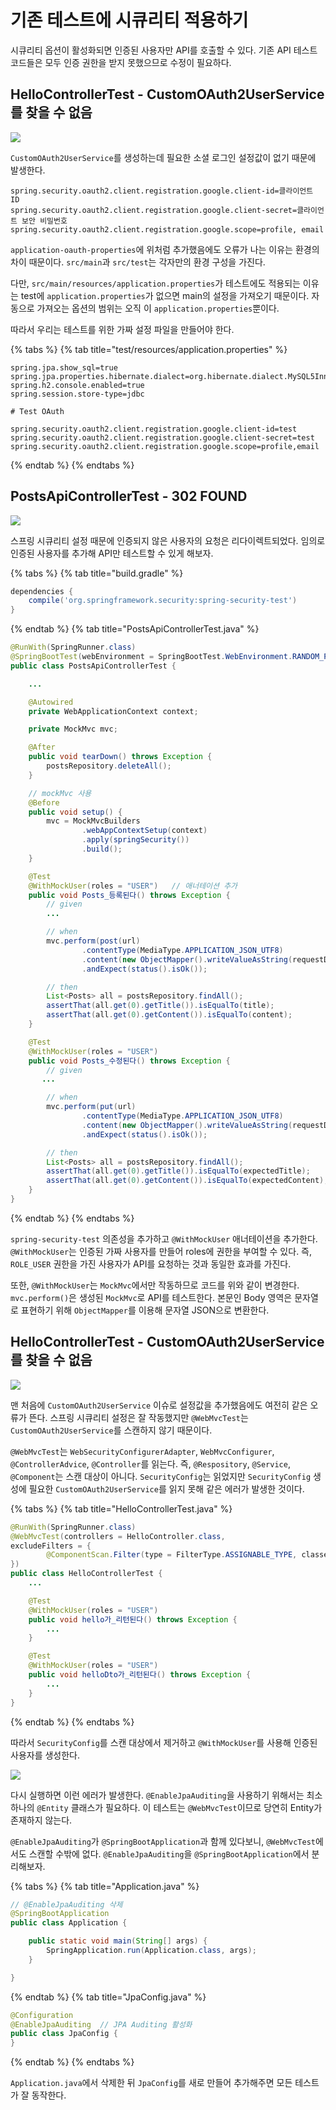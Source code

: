# 기존 테스트에 시큐리티 적용하기

시큐리티 옵션이 활성화되면 인증된 사용자만 API를 호출할 수 있다. 기존 API 테스트 코드들은 모두 인증 권한을 받지 못했으므로 수정이 필요하다.

## HelloControllerTest - CustomOAuth2UserService를 찾을 수 없음

![](../../.gitbook/assets/freelac-jojoldu-spring-aws/05/스크린샷%202020-09-13%20오후%206.50.49.png)

`CustomOAuth2UserService`를 생성하는데 필요한 소셜 로그인 설정값이 없기 때문에 발생한다.

```properties
spring.security.oauth2.client.registration.google.client-id=클라이언트 ID
spring.security.oauth2.client.registration.google.client-secret=클라이언트 보안 비밀번호
spring.security.oauth2.client.registration.google.scope=profile, email
```

`application-oauth-properties`에 위처럼 추가했음에도 오류가 나는 이유는 환경의 차이 때문이다. `src/main`과 `src/test`는 각자만의 환경 구성을 가진다. 

다만, `src/main/resources/application.properties`가 테스트에도 적용되는 이유는 test에 `application.properties`가 없으면 main의 설정을 가져오기 때문이다. 자동으로 가져오는 옵션의 범위는 오직 이 `application.properties`뿐이다.

따라서 우리는 테스트를 위한 가짜 설정 파일을 만들어야 한다.

{% tabs %}
{% tab title="test/resources/application.properties" %}
```properties
spring.jpa.show_sql=true
spring.jpa.properties.hibernate.dialect=org.hibernate.dialect.MySQL5InnoDBDialect
spring.h2.console.enabled=true
spring.session.store-type=jdbc

# Test OAuth

spring.security.oauth2.client.registration.google.client-id=test
spring.security.oauth2.client.registration.google.client-secret=test
spring.security.oauth2.client.registration.google.scope=profile,email
```
{% endtab %}
{% endtabs %}

## PostsApiControllerTest - 302 FOUND

![](../../.gitbook/assets/freelac-jojoldu-spring-aws/05/스크린샷%202020-09-13%20오후%207.00.09.png)

스프링 시큐리티 설정 때문에 인증되지 않은 사용자의 요청은 리다이렉트되었다. 임의로 인증된 사용자를 추가해 API만 테스트할 수 있게 해보자.

{% tabs %}
{% tab title="build.gradle" %}
```groovy
dependencies {
    compile('org.springframework.security:spring-security-test')
}
```
{% endtab %}
{% tab title="PostsApiControllerTest.java" %}
```java
@RunWith(SpringRunner.class)
@SpringBootTest(webEnvironment = SpringBootTest.WebEnvironment.RANDOM_PORT)
public class PostsApiControllerTest {

    ...

    @Autowired
    private WebApplicationContext context;

    private MockMvc mvc;

    @After
    public void tearDown() throws Exception {
        postsRepository.deleteAll();
    }

    // mockMvc 사용
    @Before
    public void setup() {
        mvc = MockMvcBuilders
                .webAppContextSetup(context)
                .apply(springSecurity())
                .build();
    }

    @Test
    @WithMockUser(roles = "USER")   // 애너테이션 추가
    public void Posts_등록된다() throws Exception {
        // given
        ...

        // when
        mvc.perform(post(url)
                .contentType(MediaType.APPLICATION_JSON_UTF8)
                .content(new ObjectMapper().writeValueAsString(requestDto)))
                .andExpect(status().isOk());

        // then
        List<Posts> all = postsRepository.findAll();
        assertThat(all.get(0).getTitle()).isEqualTo(title);
        assertThat(all.get(0).getContent()).isEqualTo(content);
    }

    @Test
    @WithMockUser(roles = "USER")
    public void Posts_수정된다() throws Exception {
        // given
       ...

        // when
        mvc.perform(put(url)
                .contentType(MediaType.APPLICATION_JSON_UTF8)
                .content(new ObjectMapper().writeValueAsString(requestDto)))
                .andExpect(status().isOk());

        // then
        List<Posts> all = postsRepository.findAll();
        assertThat(all.get(0).getTitle()).isEqualTo(expectedTitle);
        assertThat(all.get(0).getContent()).isEqualTo(expectedContent);
    }
}
```
{% endtab %}
{% endtabs %}

`spring-security-test` 의존성을 추가하고 `@WithMockUser` 애너테이션을 추가한다. `@WithMockUser`는 인증된 가짜 사용자를 만들어 roles에 권한을 부여할 수 있다. 즉, `ROLE_USER` 권한을 가진 사용자가 API를 요청하는 것과 동일한 효과를 가진다.


또한, `@WithMockUser`는 `MockMvc`에서만 작동하므로 코드를 위와 같이 변경한다. `mvc.perform()`은 생성된 `MockMvc`로 API를 테스트한다. 본문인 Body 영역은 문자열로 표현하기 위해 `ObjectMapper`를 이용해 문자열 JSON으로 변환한다.

## HelloControllerTest - CustomOAuth2UserService를 찾을 수 없음

![](../../.gitbook/assets/freelac-jojoldu-spring-aws/05/스크린샷%202020-09-13%20오후%206.50.49.png)

맨 처음에 `CustomOAuth2UserService` 이슈로 설정값을 추가했음에도 여전히 같은 오류가 뜬다. 스프링 시큐리티 설정은 잘 작동했지만 `@WebMvcTest`는 `CustomOAuth2UserService`를 스캔하지 않기 때문이다.

`@WebMvcTest`는 `WebSecurityConfigurerAdapter`, `WebMvcConfigurer`, `@ControllerAdvice`, `@Controller`를 읽는다. 즉, `@Respository`, `@Service`, `@Component`는 스캔 대상이 아니다. `SecurityConfig`는 읽었지만 `SecurityConfig` 생성에 필요한 `CustomOAuth2UserService`를 읽지 못해 같은 에러가 발생한 것이다. 

{% tabs %}
{% tab title="HelloControllerTest.java" %}
```java
@RunWith(SpringRunner.class)
@WebMvcTest(controllers = HelloController.class,
excludeFilters = {
        @ComponentScan.Filter(type = FilterType.ASSIGNABLE_TYPE, classes = SecurityConfig.class)
})
public class HelloControllerTest {
    ...

    @Test
    @WithMockUser(roles = "USER")
    public void hello가_리턴된다() throws Exception {
        ...
    }

    @Test
    @WithMockUser(roles = "USER")
    public void helloDto가_리턴된다() throws Exception {
        ...
    }
}
```
{% endtab %}
{% endtabs %}

따라서 `SecurityConfig`를 스캔 대상에서 제거하고 `@WithMockUser`를 사용해 인증된 사용자를 생성한다.

![](../../.gitbook/assets/freelac-jojoldu-spring-aws/05/스크린샷%202020-09-13%20오후%207.30.12.png)

다시 실행하면 이런 에러가 발생한다. `@EnableJpaAuditing`을 사용하기 위해서는 최소 하나의 `@Entity` 클래스가 필요하다. 이 테스트는 `@WebMvcTest`이므로 당연히 Entity가 존재하지 않는다.

`@EnableJpaAuditing`가 `@SpringBootApplication`과 함께 있다보니, `@WebMvcTest`에서도 스캔할 수밖에 없다. `@EnableJpaAuditing`을 `@SpringBootApplication`에서 분리해보자.

{% tabs %}
{% tab title="Application.java" %}
```java
// @EnableJpaAuditing 삭제
@SpringBootApplication
public class Application {

    public static void main(String[] args) {
        SpringApplication.run(Application.class, args);
    }

}
```
{% endtab %}
{% tab title="JpaConfig.java" %}
```java
@Configuration
@EnableJpaAuditing  // JPA Auditing 활성화
public class JpaConfig {
}
```
{% endtab %}
{% endtabs %}

`Application.java`에서 삭제한 뒤 `JpaConfig`를 새로 만들어 추가해주면 모든 테스트가 잘 동작한다.